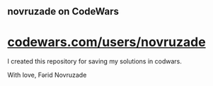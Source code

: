 ## novruzade on CodeWars
# [codewars.com/users/novruzade](codewars.com/users/novruzade)

I created this repository for saving my solutions in codwars.

With love, Fǝrid Novruzade
